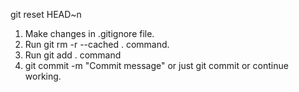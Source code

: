 git reset HEAD~n

1. Make changes in .gitignore file.
2. Run git rm -r --cached . command.
3. Run git add . command
4. git commit -m "Commit message" or just git commit or continue working.